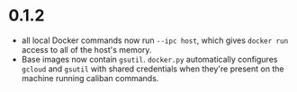 # 0.1.2

- all local Docker commands now run `--ipc host`, which gives `docker run`
  access to all of the host's memory.
- Base images now contain `gsutil`. `docker.py` automatically configures
  `gcloud` and `gsutil` with shared credentials when they're present on the
  machine running caliban commands.
